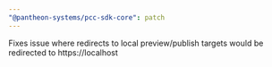 ```yaml
---
"@pantheon-systems/pcc-sdk-core": patch
---
```


Fixes issue where redirects to local preview/publish targets would be redirected to https://localhost
